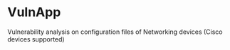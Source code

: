 # VulnApp
Vulnerability analysis on configuration files of Networking devices (Cisco devices supported)
